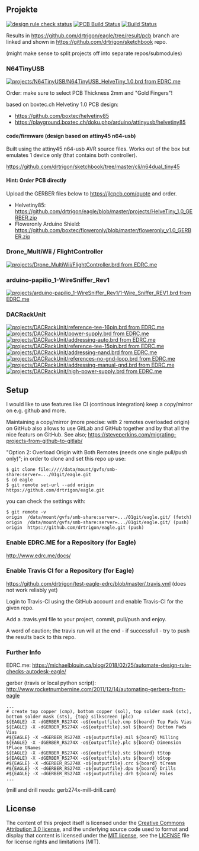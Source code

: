 ## Projekte
[![design rule check status](https://edrc.me/api/v1/user/drtrigon/project/eagle/img/status.svg)](https://edrc.me/g/drtrigon/eagle)
[![PCB Build Status](https://travis-ci.org/drtrigon/eagle.svg?branch=master)](https://travis-ci.org/drtrigon/eagle)
[![Build Status](https://travis-ci.org/drtrigon/sketchbook.svg?branch=master)](https://travis-ci.org/drtrigon/sketchbook)

Results in https://github.com/drtrigon/eagle/tree/result/pcb branch are linked and shown in https://github.com/drtrigon/sketchbook repo.

(might make sense to split projects off into separate repos/submodules)

### N64TinyUSB
[![projects/N64TinyUSB/N64TinyUSB_HelveTiny_1.0.brd from EDRC.me](https://edrc.me/api/v1/user/drtrigon/project/eagle/img/file/projects%2FN64TinyUSB%2FN64TinyUSB_HelveTiny_1.0.png?ref=refs%2Fheads%2Fmaster)](https://edrc.me/g/drtrigon/eagle)

Order: make sure to select PCB Thickness 2mm and "Gold Fingers"!

based on boxtec.ch Helvetiny 1.0 PCB design:
* https://github.com/boxtec/helvetiny85
* https://playground.boxtec.ch/doku.php/arduino/attinyusb/helvetiny85

#### code/firmware (design based on attiny45 n64-usb)

Built using the attiny45 n64-usb AVR source files. Works out of the box but emulates 1 device only (that contains both controller).

https://github.com/drtrigon/sketchbook/tree/master/cli/n64dual_tiny45

#### Hint: Order PCB directly

Upload the GERBER files below to https://jlcpcb.com/quote and order.

* Helvetiny85: https://github.com/drtrigon/eagle/blob/master/projects/HelveTiny_1.0_GERBER.zip
* Floweronly Arduino Shield: https://github.com/boxtec/floweronly/blob/master/floweronly_v1.0_GERBER.zip

### Drone_MultiWii / FlightController
[![projects/Drone_MultiWii/FlightController.brd from EDRC.me](https://edrc.me/api/v1/user/drtrigon/project/eagle/img/file/projects%2FDrone_MultiWii%2FFlightController.png?ref=refs%2Fheads%2Fmaster)](https://edrc.me/g/drtrigon/eagle)

### arduino-papilio_1-WireSniffer_Rev1
[![projects/arduino-papilio_1-WireSniffer_Rev1/1-Wire_Sniffer_REV1.brd from EDRC.me](https://edrc.me/api/v1/user/drtrigon/project/eagle/img/file/projects%2Farduino-papilio_1-WireSniffer_Rev1%2F1-Wire_Sniffer_REV1.png?ref=refs%2Fheads%2Fmaster)](https://edrc.me/g/drtrigon/eagle)

### DACRackUnit
[![projects/DACRackUnit/reference-tee-16pin.brd from EDRC.me](https://edrc.me/api/v1/user/drtrigon/project/eagle/img/file/projects%2FDACRackUnit%2Freference-tee-16pin.png?ref=refs%2Fheads%2Fmaster)](https://edrc.me/g/drtrigon/eagle)
[![projects/DACRackUnit/power-supply.brd from EDRC.me](https://edrc.me/api/v1/user/drtrigon/project/eagle/img/file/projects%2FDACRackUnit%2Fpower-supply.png?ref=refs%2Fheads%2Fmaster)](https://edrc.me/g/drtrigon/eagle)
[![projects/DACRackUnit/addressing-auto.brd from EDRC.me](https://edrc.me/api/v1/user/drtrigon/project/eagle/img/file/projects%2FDACRackUnit%2Faddressing-auto.png?ref=refs%2Fheads%2Fmaster)](https://edrc.me/g/drtrigon/eagle)
[![projects/DACRackUnit/reference-tee-15pin.brd from EDRC.me](https://edrc.me/api/v1/user/drtrigon/project/eagle/img/file/projects%2FDACRackUnit%2Freference-tee-15pin.png?ref=refs%2Fheads%2Fmaster)](https://edrc.me/g/drtrigon/eagle)
[![projects/DACRackUnit/addressing-nand.brd from EDRC.me](https://edrc.me/api/v1/user/drtrigon/project/eagle/img/file/projects%2FDACRackUnit%2Faddressing-nand.png?ref=refs%2Fheads%2Fmaster)](https://edrc.me/g/drtrigon/eagle)
[![projects/DACRackUnit/references-no-gnd-loop.brd from EDRC.me](https://edrc.me/api/v1/user/drtrigon/project/eagle/img/file/projects%2FDACRackUnit%2Freferences-no-gnd-loop.png?ref=refs%2Fheads%2Fmaster)](https://edrc.me/g/drtrigon/eagle)
[![projects/DACRackUnit/addressing-manual-gnd.brd from EDRC.me](https://edrc.me/api/v1/user/drtrigon/project/eagle/img/file/projects%2FDACRackUnit%2Faddressing-manual-gnd.png?ref=refs%2Fheads%2Fmaster)](https://edrc.me/g/drtrigon/eagle)
[![projects/DACRackUnit/high-power-supply.brd from EDRC.me](https://edrc.me/api/v1/user/drtrigon/project/eagle/img/file/projects%2FDACRackUnit%2Fhigh-power-supply.png?ref=refs%2Fheads%2Fmaster)](https://edrc.me/g/drtrigon/eagle)

## Setup

I would like to use features like CI (continous integration) keep a copy/mirror on e.g. github and more.

Maintaining a copy/mirror (more precise: with 2 remotes overloaded origin) on GitHub also allows
to use GitLab and GitHub together and by that all the nice featurs on GitHub.
See also; https://steveperkins.com/migrating-projects-from-github-to-gitlab/

"Option 2: Overload Origin with Both Remotes (needs one single pull/push only)"; in order to clone
and set this repo up use:
```
$ git clone file://///data/mount/gvfs/smb-share:server=.../01git/eagle.git
$ cd eagle
$ git remote set-url --add origin https://github.com/drtrigon/eagle.git
```
you can check the settings with:
```
$ git remote -v
origin  /data/mount/gvfs/smb-share:server=.../01git/eagle.git/ (fetch)
origin  /data/mount/gvfs/smb-share:server=.../01git/eagle.git/ (push)
origin  https://github.com/drtrigon/eagle.git (push)
```

### Enable EDRC.ME for a Repository (for Eagle)
http://www.edrc.me/docs/

### Enable Travis CI for a Repository (for Eagle)
https://github.com/drtrigon/test-eagle-edrc/blob/master/.travis.yml (does not work reliably yet)

Login to Travis-CI using the GitHub account and enable Travis-CI for the given repo.

Add a .travis.yml file to your project, commit, pull/push and enjoy.

A word of caution; the travis run will at the end - if successfull - try to push the
results back to this repo.

### Further Info
EDRC.me: https://michaelblouin.ca/blog/2018/02/25/automate-design-rule-checks-autodesk-eagle/

gerber (travis or local python script): http://www.rocketnumbernine.com/2011/12/14/automating-gerbers-from-eagle
```
...
# create top copper (cmp), bottom copper (sol), top solder mask (stc), bottom solder mask (sts), {top} silkscreen (plc)
${EAGLE} -X -dGERBER_RS274X -o${outputfile}.cmp ${board} Top Pads Vias
${EAGLE} -X -dGERBER_RS274X -o${outputfile}.sol ${board} Bottom Pads Vias
#${EAGLE} -X -dGERBER_RS274X -o${outputfile}.mil ${board} Milling
${EAGLE} -X -dGERBER_RS274X -o${outputfile}.plc ${board} Dimension tPlace tNames
${EAGLE} -X -dGERBER_RS274X -o${outputfile}.stc ${board} tStop
${EAGLE} -X -dGERBER_RS274X -o${outputfile}.sts ${board} bStop
#${EAGLE} -X -dGERBER_RS274X -o${outputfile}.crc ${board} tCream
#${EAGLE} -X -dGERBER_RS274X -o${outputfile}.dpv ${board} Drills
#${EAGLE} -X -dGERBER_RS274X -o${outputfile}.drh ${board} Holes
...
```
(mill and drill needs: gerb274x-mill-drill.cam)

## License

The content of this project itself is licensed under the [Creative Commons Attribution 3.0 license](http://creativecommons.org/licenses/by/3.0/us/deed.en_US), and the underlying source code used to format and display that content is licensed under the [MIT license](http://opensource.org/licenses/mit-license.php), see the [LICENSE](LICENSE.md) file for license rights and limitations (MIT).
